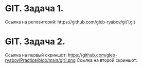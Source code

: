 # GIT. Задача 1.
Ссылка на репозиторий: https://github.com/gleb-ryabov/git1.git

# GIT. Задача 2.
Ссылка на первый скриншот: https://github.com/gleb-ryabov/Practice/blob/main/git1.png
Ссылка на второй скриншот:
